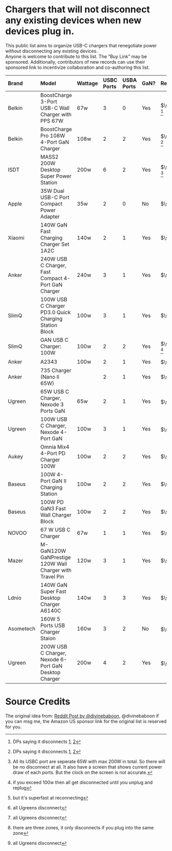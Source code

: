 # Chargers that will not disconnect any existing devices when new devices plug in.
This public list aims to organize USB-C chargers that renegotiate power without disconnecting any existing devices.  
Anyone is welcome to contribute to this list. The “Buy Link” may be sponsored. Additionally, contributors of new records can use their sponsored link to incentivize collaboration and co-authoring this list.

| Brand | Model | Wattage | USBC Ports | USBA Ports | GaN? | Reconnect? | Price | Buy |
|:--- | :--- | :--- | :--- | :--- | :--- | :--- | :--- | :--- |
| Belkin | BoostCharge 3-Port USB-C Wall Charger with PPS 67W | 67w | 3 | 0 | Yes | $\sf\color{lightgreen}No$ [^Belkin] | $40 | [Amazon UK](https://amzn.to/4jDgqLl) |
| Belkin | BoostCharge Pro 108W 4-Port GaN Charger | 108w | 2 | 2 | Yes | $\sf\color{lightgreen}No$ [^Belkin] | $60 | [Amazon UK](https://amzn.to/3EHj5o4) |
| ISDT | MASS2 200W Desktop Super Power Station | 200w | 6 | 2 | Yes | $\sf\color{lightgreen}No$ [^ISDT] | £67 | [Amazon UK](https://amzn.to/3YT9K3l) |
| Apple | 35W Dual USB-C Port Compact Power Adapter | 35w | 2 | 0 | No | $\sf\color{lightgreen}No$ | $59 |  |
| Xiaomi | 140W GaN Fast Charging Charger Set 1A2C | 140w | 2 | 1 | Yes | $\sf\color{lightgreen}No$ | $76 |  |
| Anker | 240W USB C Charger, Fast Compact 4-Port GaN Charger | 240w | 3 | 1 | Yes | $\sf\color{lightgreen}No$ | $130 | [Amazon UK](https://amzn.to/4lQIfRW) |
| SlimQ | 100W USB C Charger PD3.0 Quick Charging Station Block | 100w | 3 | 1 | Yes | $\sf\color{lightgreen}No$ | $43 |  |
| SlimQ | GAN USB C Charger: 100W | 100w | 2 | 2 | Yes | $\sf\color{lightgreen}No$ [^SlimQ]  | $43 |  |
| Anker | A2343 | 100w | 2 | 1 | Yes | $\sf\color{red}Yes$ [^Anker2]  | $85 |  |
| Anker | 735 Charger (Nano II 65W) |  | 2 | 1 | Yes | $\sf\color{red}Yes$ | $32 | [Amazon UK]() |
| Ugreen | 65W USB C Charger, Nexode 3 Ports GaN | 65w | 2 | 1 | Yes | $\sf\color{red}Yes$ [^Ugreen]  | $30 | [Amazon UK](https://amzn.to/3EH7B3S) |
| Ugreen | 100W USB C Charger, Nexode 4-Port GaN | 100w | 3 | 1 | Yes | $\sf\color{red}Yes$ [^Ugreen] | $46 | [Amazon UK](https://amzn.to/4lUmbpC) |
| Aukey | Omnia Mix4 4-Port PD Charger 100W | 100w | 2 | 2 | Yes | $\sf\color{red}Yes$ | $59 |  |
| Baseus | 100W 4-Port GaN II Charging Station | 100w | 2 | 2 | Yes | $\sf\color{red}Yes$ | $60 |  |
| Baseus | 100W PD GaN3 Fast Wall Charger Block | 100w | 2 | 2 | Yes | $\sf\color{red}Yes$ | $48 |  |
| NOVOO | 67 W USB C Charger | 67w | 1 | 1 | Yes | $\sf\color{red}Yes$ |  |  |
| Mazer | M-GaN120W GaNPrestige 120W Wall Charger with Travel Pin | 120w | 3 | 1 | Yes | $\sf\color{red}Yes$ |  |  |
| Ldnio | 140W GaN Super Fast Desktop Charger A6140C | 140w | 3 | 3 | Yes | $\sf\color{red}Yes$ |  |  |
| Asometech | 160W 5 Ports USB Charger Staion | 160w | 3 | 2 | No | $\sf\color{gold}Kinda$[^Asometech]  | $27 |  |
| Ugreen | 200W USB C Charger, Nexode 6-Port GaN Desktop Charger | 200w | 4 | 2 | Yes | $\sf\color{red}Yes$ [^Ugreen] | $140 |  |

[^Belkin]:  DPs saying it disconnects [1](https://old.reddit.com/r/UsbCHardware/comments/r9r1nf/normal_for_usb_c_multiport_chargers_to/iflcr3n/), [2](https://www.youtube.com/watch?v=ypPZszqLxts)
[^SlimQ]:  if you exceed 100w then all get disconnected until you unplug and replug
[^ISDT]: All its USBC port are seperate 65W with max 200W in total. So there will be no disconnect at all. It also have a screen that shows current power draw of each ports. But the clock on the screen is not accurate.
[^Ugreen]: all Ugreens disconnect
[^Anker2]: but it's superfast at reconnecting
[^Asometech]: there are three zones, it only disconnects if you plug into the same zone

# Source Credits
The original idea from: [Reddit Post by @divinebaboon](https://www.reddit.com/r/UsbCHardware/comments/1c0ljdm/datapoints_welcome_list_of_usbc_gan_chargers_that/), @divinebaboon if you can msg me, the Amazon US sponsor link for the original list is reserved for you.
